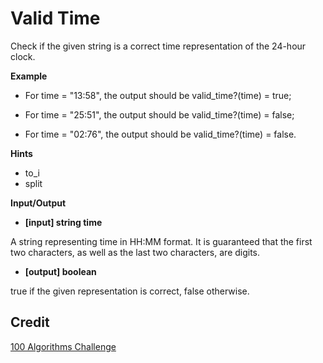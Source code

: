 # Valid Time
Check if the given string is a correct time representation of the 24-hour clock.

**Example**
-   For time = "13:58", the output should be
valid_time?(time) = true;

-   For time = "25:51", the output should be
valid_time?(time) = false;

-   For time = "02:76", the output should be
valid_time?(time) = false.

**Hints**
-   to_i
-   split

**Input/Output**

- **[input] string time**

A string representing time in HH:MM format. It is guaranteed that the first two characters, as well as the last two characters, are digits.

-   **[output] boolean**

true if the given representation is correct, false otherwise.


## Credit
[100 Algorithms Challenge](https://github.com/PizzaPokerGuy/100AlgorithmsChallenge/blob/master/validTime/README.md)
